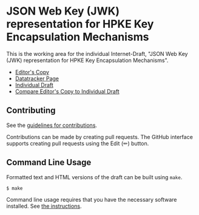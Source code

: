 # JSON Web Key (JWK) representation for HPKE Key Encapsulation Mechanisms

This is the working area for the individual Internet-Draft, "JSON Web Key (JWK) representation for HPKE Key Encapsulation Mechanisms".

* [Editor's Copy](https://dajiaji.github.io/i-d-jose-jwk-hpke-public-key/#go.draft-ajitomi-jose-jwk-hpke-kem.html)
* [Datatracker Page](https://datatracker.ietf.org/doc/draft-ajitomi-jose-jwk-hpke-kem)
* [Individual Draft](https://datatracker.ietf.org/doc/html/draft-ajitomi-jose-jwk-hpke-kem)
* [Compare Editor's Copy to Individual Draft](https://dajiaji.github.io/i-d-jose-jwk-hpke-public-key/#go.draft-ajitomi-jose-jwk-hpke-kem.diff)


## Contributing

See the
[guidelines for contributions](https://github.com/dajiaji/i-d-jose-jwk-hpke-public-key/blob/main/CONTRIBUTING.md).

Contributions can be made by creating pull requests.
The GitHub interface supports creating pull requests using the Edit (✏) button.


## Command Line Usage

Formatted text and HTML versions of the draft can be built using `make`.

```sh
$ make
```

Command line usage requires that you have the necessary software installed.  See
[the instructions](https://github.com/martinthomson/i-d-template/blob/main/doc/SETUP.md).


